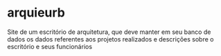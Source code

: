 arquieurb
=========

Site de um escritório de arquitetura, que deve manter em seu banco de dados os dados referentes aos projetos realizados e descrições sobre o escritório e seus funcionários